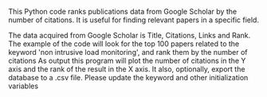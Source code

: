 This Python code ranks publications data from Google Scholar by the number 
of citations.
It is useful for finding relevant papers in a specific field. 

The data acquired from Google Scholar is Title, Citations, Links and Rank.
The example of the code will look for the top 100 papers related to the keyword 
'non intrusive load monitoring', and rank them by the number of citations
As output this program will plot the number of citations in the Y axis and the 
rank of the result in the X axis. It also, optionally, export the database to
a .csv file.
Please update the keyword and other initialization variables
